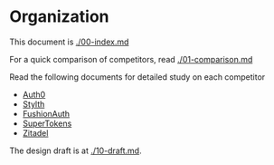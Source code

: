 # Organization

This document is [./00-index.md](./00-index.md)

For a quick comparison of competitors, read [./01-comparison.md](./01-comparison.md)

Read the following documents for detailed study on each competitor
- [Auth0](./02-auth0.md)
- [Stylth](./03-stytch.md)
- [FushionAuth](./04-fushionauth.md)
- [SuperTokens](./05-supertokens.md)
- [Zitadel](./06-zitadel.md)

The design draft is at [./10-draft.md](./10-draft.md).
